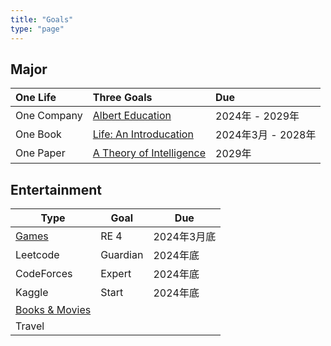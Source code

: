```yaml
---
title: "Goals"
type: "page"
---
```


## Major

|One Life    | Three Goals                                 | Due |
|:----------|:---------------------------------------------|:--------|
|One Company | [Albert Education](http://albert.education) | 2024年 - 2029年 |
|One Book    | [Life: An Introducation](./life)            | 2024年3月 - 2028年 |
|One Paper   | [A Theory of Intelligence](./ai)            | 2029年 |

## Entertainment

|Type                       | Goal            | Due        |
|---------------------------|-----------------|------------|
| [Games](/games)           | RE 4            | 2024年3月底 |
| Leetcode                  | Guardian        | 2024年底    |
| CodeForces                | Expert          | 2024年底    |
| Kaggle                    | Start           | 2024年底    |
| [Books & Movies](/books)  |                 |             |
| Travel                    |                 |             |
